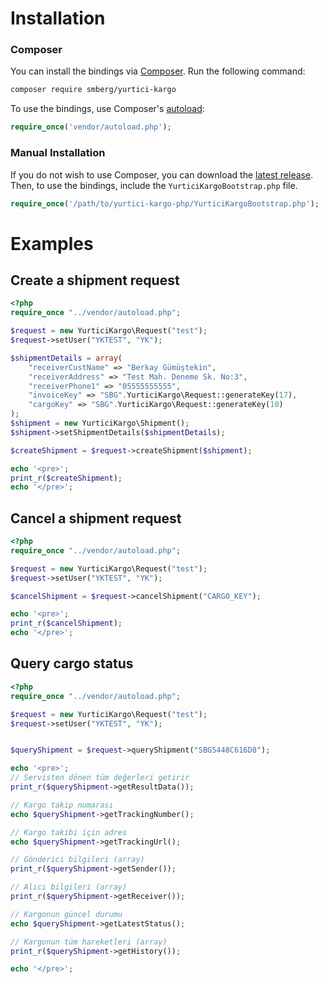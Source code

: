 # Installation

### Composer

You can install the bindings via [Composer](http://getcomposer.org/). Run the following command:

```bash
composer require smberg/yurtici-kargo
```

To use the bindings, use Composer's [autoload](https://getcomposer.org/doc/00-intro.md#autoloading):

```php
require_once('vendor/autoload.php');
```

### Manual Installation

If you do not wish to use Composer, you can download the [latest release](https://github.com/smberg/yurtici-kargo-php/releases). Then, to use the bindings, include the `YurticiKargoBootstrap.php` file.

```php
require_once('/path/to/yurtici-kargo-php/YurticiKargoBootstrap.php');
```

# Examples

## Create a shipment request

```php
<?php
require_once "../vendor/autoload.php";

$request = new YurticiKargo\Request("test");
$request->setUser("YKTEST", "YK");

$shipmentDetails = array(
    "receiverCustName" => "Berkay Gümüştekin",
    "receiverAddress" => "Test Mah. Deneme Sk. No:3",
    "receiverPhone1" => "05555555555",
    "invoiceKey" => "SBG".YurticiKargo\Request::generateKey(17),
    "cargoKey" => "SBG".YurticiKargo\Request::generateKey(10)
);
$shipment = new YurticiKargo\Shipment();
$shipment->setShipmentDetails($shipmentDetails);

$createShipment = $request->createShipment($shipment);

echo '<pre>';
print_r($createShipment);
echo '</pre>';
```

## Cancel a shipment request

```php
<?php
require_once "../vendor/autoload.php";

$request = new YurticiKargo\Request("test");
$request->setUser("YKTEST", "YK");

$cancelShipment = $request->cancelShipment("CARGO_KEY");

echo '<pre>';
print_r($cancelShipment);
echo '</pre>';
```

## Query cargo status

```php
<?php
require_once "../vendor/autoload.php";

$request = new YurticiKargo\Request("test");
$request->setUser("YKTEST", "YK");


$queryShipment = $request->queryShipment("SBG5448C616D8");

echo '<pre>';
// Servisten dönen tüm değerleri getirir
print_r($queryShipment->getResultData());

// Kargo takip numarası
echo $queryShipment->getTrackingNumber();

// Kargo takibi için adres
echo $queryShipment->getTrackingUrl();

// Gönderici bilgileri (array)
print_r($queryShipment->getSender());

// Alıcı bilgileri (array)
print_r($queryShipment->getReceiver());

// Kargonun güncel durumu
echo $queryShipment->getLatestStatus();

// Kargonun tüm hareketleri (array)
print_r($queryShipment->getHistory());

echo '</pre>';
```
